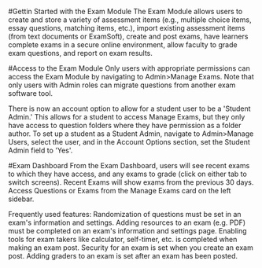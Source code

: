 #Gettin Started with the Exam Module
The Exam Module allows users to create and store a variety of assessment items (e.g., multiple choice items, essay questions, matching items, etc.), import existing assessment items (from text documents or ExamSoft), create and post exams, have learners complete exams in a secure online environment, allow faculty to grade exam questions, and report on exam results.

#Access to the Exam Module
Only users with appropriate permissions can access the Exam Module by navigating to Admin>Manage Exams.  Note that only users with Admin roles can migrate questions from another exam software tool.

There is now an account option to allow for a student user to be a 'Student Admin.'  This allows for a student to access Manage Exams, but they only have access to question folders where they have permission as a folder author.  To set up a student as a Student Admin, navigate to Admin>Manage Users, select the user, and in the Account Options section, set the Student Admin field to 'Yes'.

#Exam Dashboard
From the Exam Dashboard, users will see recent exams to which they have access, and any exams to grade (click on either tab to switch screens).
Recent Exams will show exams from the previous 30 days.
Access Questions or Exams from the Manage Exams card on the left sidebar.

Frequently used features:
Randomization of questions must be set in an exam's information and settings.
Adding resources to an exam (e.g. PDF) must be completed on an exam's information and settings page.
Enabling tools for exam takers like calculator, self-timer, etc. is completed when making an exam post.
Security for an exam is set when you create an exam post.
Adding graders to an exam is set after an exam has been posted.
